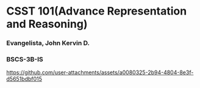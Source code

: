 <h1>CSST 101(Advance Representation and Reasoning)</h1>
<h3>Evangelista, John Kervin D.</h3>
<h3>BSCS-3B-IS</h3>

https://github.com/user-attachments/assets/a0080325-2b94-4804-8e3f-d5651bdbf015
